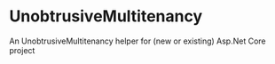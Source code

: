 # UnobtrusiveMultitenancy
An UnobtrusiveMultitenancy helper for (new or existing) Asp.Net Core project
